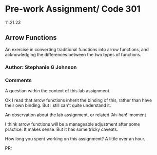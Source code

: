 
# Pre-work Assignment/ Code 301

11.21.23

## Arrow Functions

An exercise in converting traditional functions into arrow functions, and acknowledging the differences between the two types of functions. 

### Author: Stephanie G Johnson


### Comments

A question within the context of this lab assignment.

Ok I read that arrow functions inherit the binding of this, rather than have their own binding. But I still can't quite understand it.

An observation about the lab assignment, or related ‘Ah-hah!’ moment

I think arrow functions will be a manageable adjustment after some practice. It makes sense. But it has some tricky caveats. 

How long you spent working on this assignment?
A little over an hour.

PR:

